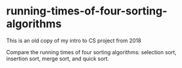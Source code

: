 # running-times-of-four-sorting-algorithms

This is an old copy of my intro to CS project from 2018 

Compare the running times of four sorting algorithms: selection sort, insertion sort, merge sort, and quick sort.
